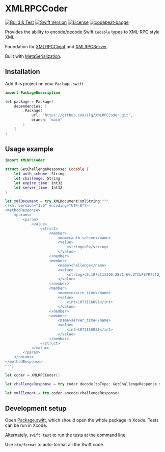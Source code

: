 # XMLRPCCoder

[![Build & Test][buildtest-image]][buildtest-url]
[![Swift Version][swift-image]][swift-url]
[![License][license-image]][license-url]
[![codebeat-badge][codebeat-image]][codebeat-url]

Provides the ability to encode/decode Swift `Codable` types to XML-RPC style XML. 

Foundation for [XMLRPCClient](/ilg/XMLRPCClient/) and [XMLRPCServer](/ilg/XMLRPCServer).

Built with [MetaSerialization](/cherrywoods/swift-meta-serialization/).

## Installation

Add this project on your `Package.swift`

```swift
import PackageDescription

let package = Package(
    dependencies: [
        .Package(
            url: "https://github.com/ilg/XMLRPCCoder.git", 
            branch: "main"
        )
    ]
)
```

## Usage example


```swift
import XMLRPCCoder

struct GetChallengeResponse: Codable {
    let auth_scheme: String
    let challenge: String
    let expire_time: Int32
    let server_time: Int32
}

let xmlDocument = try XMLDocument(xmlString:"""
<?xml version="1.0" encoding="UTF-8"?>
<methodResponse>
    <params>
        <param>
            <value>
                <struct>
                    <member>
                        <name>auth_scheme</name>
                        <value>
                            <string>c0</string>
                        </value>
                    </member>
                    <member>
                        <name>challenge</name>
                        <value>
                            <string>c0:1073113200:2831:60:2TCbFBYR72f2jhVDuowz:0fba728f5964ea54160a5b18317d92df</string>
                        </value>
                    </member>
                    <member>
                        <name>expire_time</name>
                        <value>
                            <int>1073116091</int>
                        </value>
                    </member>
                    <member>
                        <name>server_time</name>
                        <value>
                            <int>1073116031</int>
                        </value>
                    </member>
                </struct>
            </value>
        </param>
    </params>
</methodResponse>
""")

let coder = XMLRPCCoder()

let challengeResponse = try coder.decode(toType: GetChallengeResponse.self, from: xmlDocument.rootElement()!)

let xmlElement = try coder.encode(challengeResponse) 
```


## Development setup

Open [Package.swift](Package.swift), which should open the whole package in Xcode.  Tests can be run in Xcode.

Alternately, `swift test` to run the tests at the command line.

Use `bin/format` to auto-format all the Swift code.

[buildtest-image]:https://github.com/ilg/XMLRPCCoder/actions/workflows/build-and-test.yml/badge.svg
[buildtest-url]:https://github.com/ilg/XMLRPCCoder/actions/workflows/build-and-test.yml
[swift-image]:https://img.shields.io/badge/Swift-5.8-green.svg
[swift-url]: https://swift.org/
[license-image]: https://img.shields.io/badge/License-MIT-blue.svg
[license-url]: LICENSE
[codebeat-image]: https://codebeat.co/badges/1c3ce768-69bf-41bd-aee5-48cc8c027419
[codebeat-url]: https://codebeat.co/projects/github-com-ilg-xmlrpccoder-main
